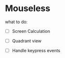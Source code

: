 # Mouseless

what to do:
 - [ ] Screen Calculation
 - [ ] Quadrant view
 - [ ] Handle keypress events

